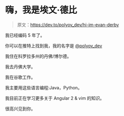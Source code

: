 # 嗨，我是埃文·德比

> 原文：<https://dev.to/polyov_dev/hi-im-evan-derby>

我已经编码 5 年了。

你可以在推特上找到我，我的名字是 [@polyov_dev](https://twitter.com/polyov_dev)

我住在科罗拉多州的丹佛/博尔德。

我去丹佛大学。

我在谷歌工作。

我主要用这些语言编程:Java，Python。

我目前正在学习更多关于 Angular 2 & vim 的知识。

很高兴见到你。